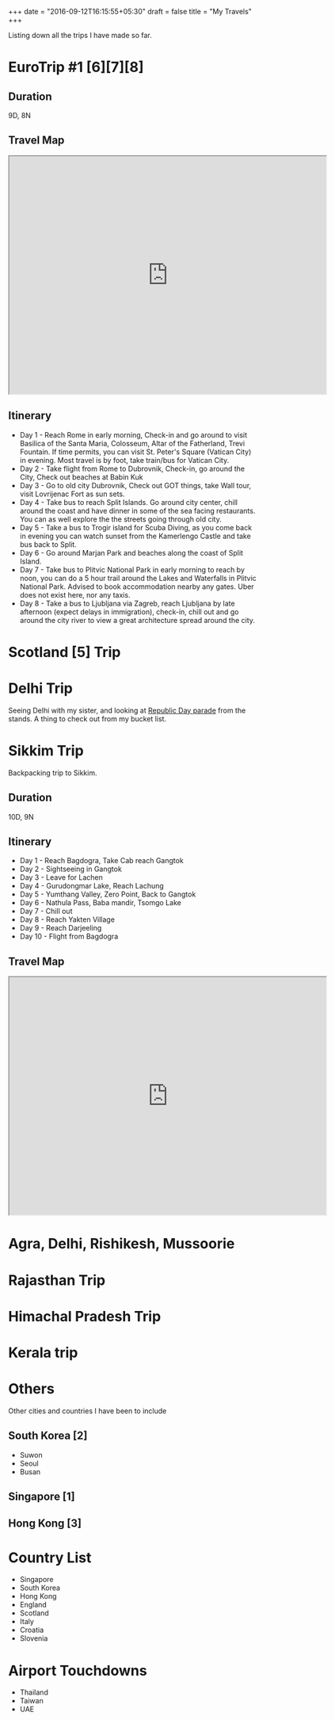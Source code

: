 +++
date = "2016-09-12T16:15:55+05:30"
draft = false
title = "My Travels"
+++

Listing down all the trips I have made so far.

# EuroTrip #1 [6][7][8]

## Duration

9D, 8N

## Travel Map

<iframe src="https://www.google.com/maps/d/embed?mid=1ddicSuXdcbsLScJRFdVauV90EFw7FCe6" width="640" height="480"></iframe>

## Itinerary

- Day 1 - Reach Rome in early morning, Check-in and go around to visit Basilica of the Santa Maria, Colosseum, Altar of the Fatherland, Trevi Fountain. If time permits, you can visit St. Peter's Square (Vatican City) in evening. Most travel is by foot, take train/bus for Vatican City.
- Day 2 - Take flight from Rome to Dubrovnik, Check-in, go around the City, Check out beaches at Babin Kuk
- Day 3 - Go to old city Dubrovnik, Check out GOT things, take Wall tour, visit Lovrijenac Fort as sun sets.
- Day 4 - Take bus to reach Split Islands. Go around city center, chill around the coast and have dinner in some of the sea facing restaurants. You can as well explore the the streets going through old city.  
- Day 5 - Take a bus to Trogir island for Scuba Diving, as you come back in evening you can watch sunset from the Kamerlengo Castle and take bus back to Split.
- Day 6 - Go around Marjan Park and beaches along the coast of Split Island.
- Day 7 - Take bus to Plitvic National Park in early morning to reach by noon, you can do a 5 hour trail around the Lakes and Waterfalls in Plitvic National Park. Advised to book accommodation nearby any gates. Uber does not exist here, nor any taxis.
- Day 8 - Take a bus to Ljubljana via Zagreb, reach Ljubljana by late afternoon (expect delays in immigration), check-in, chill out and go around the city river to view a great architecture spread around the city.

# Scotland [5] Trip

# Delhi Trip

Seeing Delhi with my sister, and looking at [Republic Day parade](https://en.wikipedia.org/wiki/Delhi_Republic_Day_parade) from the stands. A thing to check out from my bucket list. 

# Sikkim Trip

Backpacking trip to Sikkim.

## Duration

10D, 9N

## Itinerary

- Day 1 - Reach Bagdogra, Take Cab reach Gangtok
- Day 2 - Sightseeing in Gangtok
- Day 3 - Leave for Lachen
- Day 4 - Gurudongmar Lake, Reach Lachung
- Day 5 - Yumthang Valley, Zero Point, Back to Gangtok
- Day 6 - Nathula Pass, Baba mandir, Tsomgo Lake
- Day 7 - Chill out
- Day 8 - Reach Yakten Village
- Day 9 - Reach Darjeeling
- Day 10 - Flight from Bagdogra

## Travel Map

<iframe src="https://www.google.com/maps/d/u/0/embed?mid=1EnxmoUcbzXASsEkGs_tIxPJpG3vLD-_E" width="640" height="480"></iframe>

# Agra, Delhi, Rishikesh, Mussoorie

# Rajasthan Trip

# Himachal Pradesh Trip

# Kerala trip

# Others

Other cities and countries I have been to include

## South Korea [2]

- Suwon 
- Seoul
- Busan

## Singapore [1]

## Hong Kong [3]

# Country List

- Singapore
- South Korea
- Hong Kong
- England
- Scotland
- Italy
- Croatia
- Slovenia

# Airport Touchdowns

- Thailand
- Taiwan
- UAE